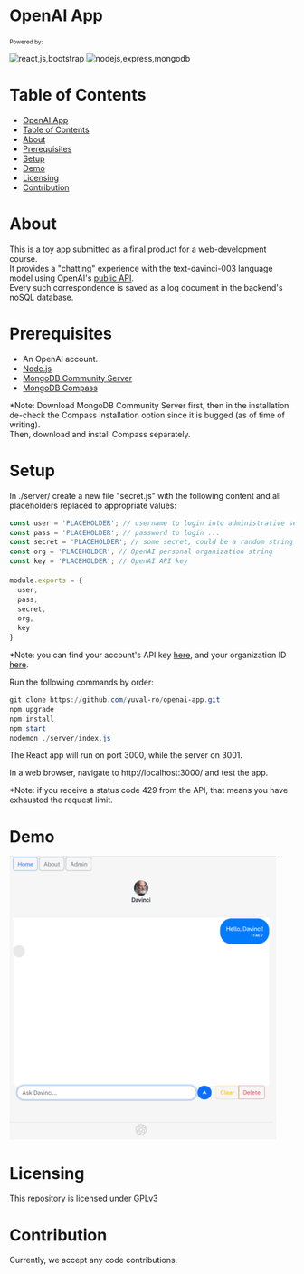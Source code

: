 # OpenAI App
<font size=1>Powered by:</font>

![react,js,bootstrap](https://skillicons.dev/icons?i=react,js,bootstrap)
![nodejs,express,mongodb](https://skillicons.dev/icons?i=nodejs,express,mongodb)


# Table of Contents
- [OpenAI App](#openai-app)
- [Table of Contents](#table-of-contents)
- [About](#about)
- [Prerequisites](#prerequisites)
- [Setup](#setup)
- [Demo](#demo)
- [Licensing](#licensing)
- [Contribution](#contribution)


# About

This is a toy app submitted as a final product for a web-development course.  
It provides a "chatting" experience with the text-davinci-003 language model using OpenAI's [public API](https://platform.openai.com/docs/api-reference/completions/create?lang=node.js).  
Every such correspondence is saved as a log document in the backend's noSQL database.


# Prerequisites

- An OpenAI account.
- [Node.js]()
- [MongoDB Community Server](https://www.mongodb.com/try/download/community)
- [MongoDB Compass](https://www.mongodb.com/try/download/compass)

*Note: Download MongoDB Community Server first, then in the installation de-check the Compass installation option since it is bugged (as of time of writing).  
Then, download and install Compass separately.


# Setup

In ./server/ create a new file "secret.js" with the following content and all placeholders replaced to appropriate values:

```js
const user = 'PLACEHOLDER'; // username to login into administrative section
const pass = 'PLACEHOLDER'; // password to login ...
const secret = 'PLACEHOLDER'; // some secret, could be a random string
const org = 'PLACEHOLDER'; // OpenAI personal organization string
const key = 'PLACEHOLDER'; // OpenAI API key

module.exports = {
  user,
  pass,
  secret,
  org,
  key
}
```
*Note: you can find your account's API key [here](https://platform.openai.com/account/api-keys), and your organization ID [here](https://platform.openai.com/account/org-settings).


Run the following commands by order:

```powershell
git clone https://github.com/yuval-ro/openai-app.git
npm upgrade
npm install
npm start
nodemon ./server/index.js
```

The React app will run on port 3000, while the server on 3001.

In a web browser, navigate to http://localhost:3000/ and test the app.

*Note: if you receive a status code 429 from the API, that means you have exhausted the request limit.


# Demo

<img src="./.github/assets/app-demo.png" height="500px"/>


# Licensing

This repository is licensed under [GPLv3](./LICENSE)


# Contribution

Currently, we accept any code contributions.
